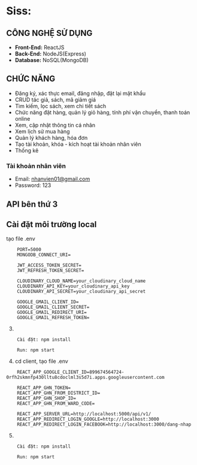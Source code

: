 # Siss:

## CÔNG NGHỆ SỬ DỤNG

- **Front-End:** ReactJS
- **Back-End:** NodeJS(Express)
- **Database:** NoSQL(MongoDB)

## CHỨC NĂNG

- Đăng ký, xác thực email, đăng nhập, đặt lại mặt khẩu
- CRUD tác giả, sách, mã giảm giá
- Tìm kiếm, lọc sách, xem chi tiết sách
- Chức năng đặt hàng, quản lý giỏ hàng, tính phí vận chuyển, thanh toán online
- Xem, cập nhật thông tin cá nhân
- Xem lịch sử mua hàng
- Quản lý khách hàng, hóa đơn
- Tạo tài khoản, khóa - kích hoạt tài khoản nhân viên
- Thống kê

### Tài khoản nhân viên

- Email: nhanvien01@gmail.com
- Password: 123

## API bên thứ 3

## Cài đặt môi trường local

tạo file .env

```
    PORT=5000
    MONGODB_CONNECT_URI=

    JWT_ACCESS_TOKEN_SECRET=
    JWT_REFRESH_TOKEN_SECRET=

    CLOUDINARY_CLOUD_NAME=your_cloudinary_cloud_name
    CLOUDINARY_API_KEY=your_cloudinary_api_key
    CLOUDINARY_API_SECRET=your_cloudinary_api_secret

    GOOGLE_GMAIL_CLIENT_ID=
    GOOGLE_GMAIL_CLIENT_SECRET=
    GOOGLE_GMAIL_REDIRECT_URI=
    GOOGLE_GMAIL_REFRESH_TOKEN=
```

3.

```
    Cài đặt: npm install
```

```
    Run: npm start
```

4. cd client, tạo file .env

```
    REACT_APP_GOOGLE_CLIENT_ID=899674564724-0rfh2skmnfp430lltu8cdoclml3s5d7i.apps.googleusercontent.com

    REACT_APP_GHN_TOKEN=
    REACT_APP_GHN_FROM_DISTRICT_ID=
    REACT_APP_GHN_SHOP_ID=
    REACT_APP_GHN_FROM_WARD_CODE=

    REACT_APP_SERVER_URL=http://localhost:5000/api/v1/
    REACT_APP_REDIRECT_LOGIN_GOOGLE=http://localhost:3000
    REACT_APP_REDIRECT_LOGIN_FACEBOOK=http://localhost:3000/dang-nhap
```

5.

```
    Cài đặt: npm install
```

```
    Run: npm start
```
